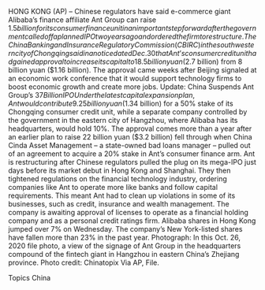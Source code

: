 HONG KONG (AP) – Chinese regulators have said e-commerce giant Alibaba’s finance affiliate Ant Group can raise $1.5 billion for its consumer finance unit in an important step forward after the government called off a planned IPO two years ago and ordered the firm to restructure.
The China Banking and Insurance Regulatory Commission (CBIRC) in the southwestern city of Chongqing said in a notice dated Dec. 30 that Ant’s consumer credit unit had gained approval to increase its capital to 18.5 billion yuan ($2.7 billion) from 8 billion yuan ($1.16 billion).
The approval came weeks after Beijing signaled at an economic work conference that it would support technology firms to boost economic growth and create more jobs.
Update: China Suspends Ant Group’s $37 Billion IPO
Under the latest capital expansion plan, Ant would contribute 9.25 billion yuan ($1.34 billion) for a 50% stake of its Chongqing consumer credit unit, while a separate company controlled by the government in the eastern city of Hangzhou, where Alibaba has its headquarters, would hold 10%.
The approval comes more than a year after an earlier plan to raise 22 billion yuan ($3.2 billion) fell through when China Cinda Asset Management – a state-owned bad loans manager – pulled out of an agreement to acquire a 20% stake in Ant’s consumer finance arm.
Ant is restructuring after Chinese regulators pulled the plug on its mega-IPO just days before its market debut in Hong Kong and Shanghai.
They then tightened regulations on the financial technology industry, ordering companies like Ant to operate more like banks and follow capital requirements.
This meant Ant had to clean up violations in some of its businesses, such as credit, insurance and wealth management.
The company is awaiting approval of licenses to operate as a financial holding company and as a personal credit ratings firm.
Alibaba shares in Hong Kong jumped over 7% on Wednesday. The company’s New York-listed shares have fallen more than 23% in the past year.
Photograph: In this Oct. 26, 2020 file photo, a view of the signage of Ant Group in the headquarters compound of the fintech giant in Hangzhou in eastern China’s Zhejiang province. Photo credit: Chinatopix Via AP, File.

Topics
China
